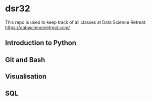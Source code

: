 # dsr32
This repo is used to keep track of all classes at Data Science Retreat: https://datascienceretreat.com/


## Introduction to Python

## Git and Bash

## Visualisation

## SQL
